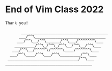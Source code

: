 
#	End of Vim Class 2022

	Thank you!

           ______________________________________
          ___/^^\_______________________________
         ___/^^\__/^^\______/^^\___/^^^^^^^\___
        _________/^^\_/^^\_/^^\__/^^\__/^^\___
       ___/^^\__/^^^^^\/^^^^^\____/^^^^^^\___
      ___/^^\____/^^\___/^^\_________/^^\___
     _______________________________/^^\___
    ______________________________________

